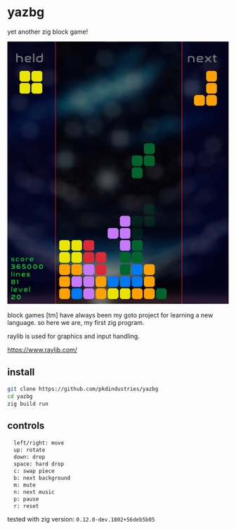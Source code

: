 # yazbg
yet another zig block game! 

![Screenshot of yazbg](screenshot.jpg)


block games [tm] have always been my goto project for learning a new language. so here we are, my first zig program.

raylib is used for graphics and input handling.

https://www.raylib.com/

## install
```bash
git clone https://github.com/pkdindustries/yazbg
cd yazbg
zig build run
```

## controls
```
  left/right: move
  up: rotate
  down: drop
  space: hard drop
  c: swap piece
  b: next background
  m: mute
  n: next music
  p: pause
  r: reset
```

tested with zig version: `0.12.0-dev.1802+56deb5b05`
